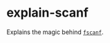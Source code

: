 # explain-scanf

Explains the magic behind [`fscanf`](https://pubs.opengroup.org/onlinepubs/9699919799/functions/fscanf.html).
